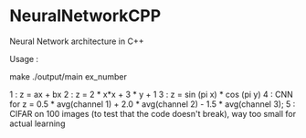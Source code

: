 # NeuralNetworkCPP
Neural Network architecture in C++

Usage :

make
./output/main ex_number

1 : z = ax + bx
2 : z = 2 * x*x + 3 * y + 1
3 : z = sin (pi x) * cos (pi y) 
4 : CNN for z = 0.5 * avg(channel 1) + 2.0 * avg(channel 2) - 1.5 * avg(channel 3);
5 : CIFAR on 100 images (to test that the code doesn't break), way too small for actual learning